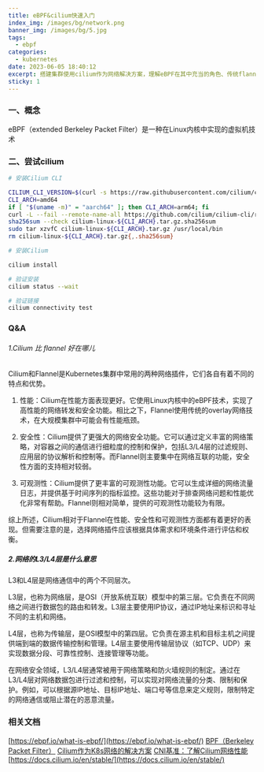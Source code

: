 ```yaml
---
title: eBPF&cilium快速入门
index_img: /images/bg/network.png
banner_img: /images/bg/5.jpg
tags:
  - ebpf
categories:
  - kubernetes
date: 2023-06-05 18:40:12
excerpt: 搭建集群使用cilium作为网络解决方案，理解eBPF在其中充当的角色、传统flannel下的集群的优缺点
sticky: 1
---
```


### 一、概念

eBPF（extended Berkeley Packet Filter）是一种在Linux内核中实现的虚拟机技术

### 二、尝试cilium

``` bash
# 安装Cilium CLI

CILIUM_CLI_VERSION=$(curl -s https://raw.githubusercontent.com/cilium/cilium-cli/master/stable.txt)
CLI_ARCH=amd64
if [ "$(uname -m)" = "aarch64" ]; then CLI_ARCH=arm64; fi
curl -L --fail --remote-name-all https://github.com/cilium/cilium-cli/releases/download/${CILIUM_CLI_VERSION}/cilium-linux-${CLI_ARCH}.tar.gz{,.sha256sum}
sha256sum --check cilium-linux-${CLI_ARCH}.tar.gz.sha256sum
sudo tar xzvfC cilium-linux-${CLI_ARCH}.tar.gz /usr/local/bin
rm cilium-linux-${CLI_ARCH}.tar.gz{,.sha256sum}
```

``` bash
# 安装Cilium

cilium install

# 验证安装
cilium status --wait

# 验证链接
cilium connectivity test
```

### Q&A

###### 1.Cilium 比 flannel 好在哪儿

Cilium和Flannel是Kubernetes集群中常用的两种网络插件，它们各自有着不同的特点和优势。

1. 性能：Cilium在性能方面表现更好。它使用Linux内核中的eBPF技术，实现了高性能的网络转发和安全功能。相比之下，Flannel使用传统的overlay网络技术，在大规模集群中可能会有性能瓶颈。

2. 安全性：Cilium提供了更强大的网络安全功能。它可以通过定义丰富的网络策略，对容器之间的通信进行细粒度的控制和保护，包括L3/L4层的过滤规则、应用层的协议解析和控制等。而Flannel则主要集中在网络互联的功能，安全性方面的支持相对较弱。

3. 可观测性：Cilium提供了更丰富的可观测性功能。它可以生成详细的网络流量日志，并提供基于时间序列的指标监控。这些功能对于排查网络问题和性能优化非常有帮助。Flannel则相对简单，提供的可观测性功能较为有限。

综上所述，Cilium相对于Flannel在性能、安全性和可观测性方面都有着更好的表现。但需要注意的是，选择网络插件应该根据具体需求和环境条件进行评估和权衡。


##### 2.网络的L3/L4层是什么意思

L3和L4层是网络通信中的两个不同层次。

L3层，也称为网络层，是OSI（开放系统互联）模型中的第三层。它负责在不同网络之间进行数据包的路由和转发。L3层主要使用IP协议，通过IP地址来标识和寻址不同的主机和网络。

L4层，也称为传输层，是OSI模型中的第四层。它负责在源主机和目标主机之间提供端到端的数据传输控制和管理。L4层主要使用传输层协议（如TCP、UDP）来实现数据分段、可靠性控制、连接管理等功能。

在网络安全领域，L3/L4层通常被用于网络策略和防火墙规则的制定。通过在L3/L4层对网络数据包进行过滤和控制，可以实现对网络流量的分类、限制和保护。例如，可以根据源IP地址、目标IP地址、端口号等信息来定义规则，限制特定的网络通信或阻止潜在的恶意流量。

### 相关文档

[https://ebpf.io/what-is-ebpf/](https://ebpf.io/what-is-ebpf/)
[BPF（Berkeley Packet Filter）](https://www.kernel.org/doc/html/latest/bpf/index.html)
[Cilium作为K8s网络的解决方案](https://mp.weixin.qq.com/s/WHoSyXMiaazxPhN9LXiwHg)
[CNI基准：了解Cilium网络性能](https://cilium.io/blog/2021/05/11/cni-benchmark/)
[https://docs.cilium.io/en/stable/](https://docs.cilium.io/en/stable/)